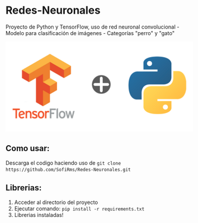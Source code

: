 # Redes-Neuronales
Proyecto de Python y TensorFlow, uso de red neuronal convolucional - Modelo para clasificación de imágenes - Categorías "perro" y "gato" 

![TensorFlow-Python](/images/TensorFlow-Python.png)


## Como usar:
Descarga el codigo haciendo uso de `git clone https://github.com/SofiRms/Redes-Neuronales.git`

## Librerias:
1. Acceder al directorio del proyecto
2. Ejecutar comando: `pip install -r requirements.txt`
3. Librerias instaladas! 
